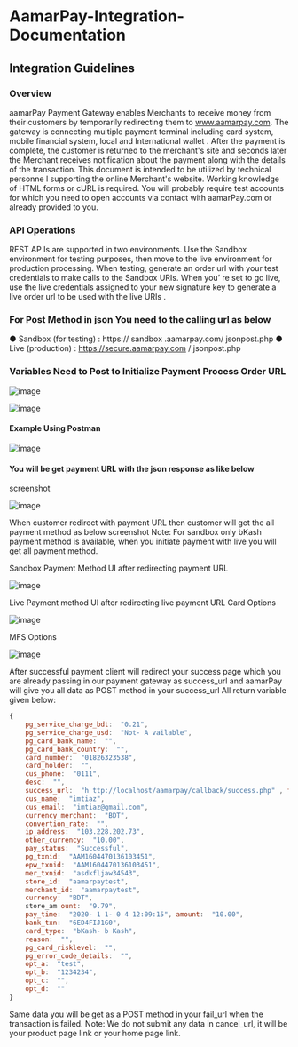 # AamarPay-Integration-Documentation

## Integration Guidelines

### Overview 
aamarPay Payment Gateway enables Merchants to receive money from their customers by temporarily redirecting them to www.aamarpay.com. The gateway is connecting multiple payment terminal including card system, mobile financial system, local and International wallet . After the payment is complete, the customer is returned to the merchant's site and seconds later the Merchant receives notification about the payment along with the details of the transaction. This document is intended to be utilized by technical personne l supporting the online Merchant's website. Working knowledge of HTML forms or cURL is required. You will probably require test accounts for which you need to open accounts via contact with aamarPay.com or already provided to you. 

### API Operations 

REST AP Is are supported in two environments. Use the Sandbox environment for testing purposes, then move to the live environment for production processing. When testing, generate an order url with your test credentials to make calls to the Sandbox URIs. When you’ re set to go live, use the live credentials assigned to your new signature key to generate a live order url to be used with the live URIs .

### For  Post Method in json  You need to the calling url as below

●  Sandbox (for testing) :  https:// sandbox .aamarpay.com/ jsonpost.php
●  Live (production) :  https://secure.aamarpay.com / jsonpost.php

### Variables Need to Post to Initialize Payment Process Order URL

![image](https://github.com/user-attachments/assets/f5ba73a3-560a-484f-a549-d7e97587842b)

![image](https://github.com/user-attachments/assets/ead905f4-a3ea-4c4d-8e72-5265fa62df94)

#### Example Using Postman

![image](https://github.com/user-attachments/assets/e0f69b67-2ad9-4494-b724-1375ef92823d)

#### You will be get payment URL with the json response as like below 
screenshot

![image](https://github.com/user-attachments/assets/4f031eb5-cd91-419b-854d-fac562e80e4c)

When customer redirect with payment URL then customer will get the 
all payment method as below screenshot
Note: For sandbox only bKash payment method is available, when you 
initiate payment with live you will get all payment method.

Sandbox Payment Method UI after redirecting payment URL

![image](https://github.com/user-attachments/assets/bc8714b0-aae8-41c1-8ef5-792c90a458a2)

Live Payment method UI after redirecting live payment URL
Card Options

![image](https://github.com/user-attachments/assets/a39faaaa-bfd3-455a-9b89-cd83c2533c5f)

MFS Options

![image](https://github.com/user-attachments/assets/5a545fc5-1662-424c-abf8-f5b59994cc53)

After successful payment client will redirect your success page which you are 
already passing in our payment gateway as success_url and aamarPay will give 
you all data as POST method in your success_url
All return variable given below:

```javascript
{
    pg_service_charge_bdt:  "0.21", 
    pg_service_charge_usd:  "Not- A vailable", 
    pg_card_bank_name:  "", 
    pg_card_bank_country:  "", 
    card_number:  "01826323538", 
    card_holder:  "", 
    cus_phone:  "0111", 
    desc:  "", 
    success_url:  "h ttp://localhost/aamarpay/callback/success.php" , fail_url:  "h ttps://example.com/fail" , 
    cus_name:  "imtiaz", 
    cus_email:  "imtiaz@gmail.com", 
    currency_merchant:  "BDT", 
    convertion_rate:  "", 
    ip_address:  "103.228.202.73", 
    other_currency:  "10.00", 
    pay_status:  "Successful", 
    pg_txnid:  "AAM1604470136103451", 
    epw_txnid:  "AAM1604470136103451", 
    mer_txnid:  "asdkfljaw34543", 
    store_id:  "aamarpaytest", 
    merchant_id:  "aamarpaytest", 
    currency:  "BDT", 
    store_am ount:  "9.79", 
    pay_time:  "2020- 1 1- 0 4 12:09:15", amount:  "10.00", 
    bank_txn:  "6ED4FIJ1G0", 
    card_type:  "bKash- b Kash", 
    reason:  "", 
    pg_card_risklevel:  "", 
    pg_error_code_details:  "", 
    opt_a:  "test", 
    opt_b:  "1234234", 
    opt_c:  "", 
    opt_d:  ""
}
```

Same data you will be get  as a POST method in your fail_url when the transaction is failed.
Note: We do not submit any data in cancel_url, it will be your product page link or your home page link.




